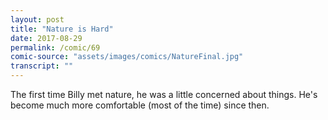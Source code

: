 ```yaml
---
layout: post
title: "Nature is Hard"
date: 2017-08-29
permalink: /comic/69
comic-source: "assets/images/comics/NatureFinal.jpg"
transcript: ""
---
```


The first time Billy met nature, he was a little concerned about things. He's become much more comfortable (most of the time) since then.
